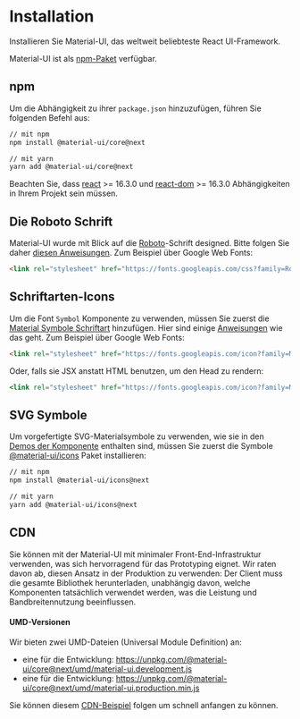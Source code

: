 # Installation

<p class="description">Installieren Sie Material-UI, das weltweit beliebteste React UI-Framework.</p>

Material-UI ist als [npm-Paket](https://www.npmjs.com/package/@material-ui/core) verfügbar.

## npm

Um die Abhängigkeit zu ihrer `package.json` hinzuzufügen, führen Sie folgenden Befehl aus:

```sh
// mit npm
npm install @material-ui/core@next

// mit yarn
yarn add @material-ui/core@next
```

Beachten Sie, dass [react](https://www.npmjs.com/package/react) >= 16.3.0 und [react-dom](https://www.npmjs.com/package/react-dom) >= 16.3.0 Abhängigkeiten in Ihrem Projekt sein müssen.

## Die Roboto Schrift

Material-UI wurde mit Blick auf die [Roboto](https://fonts.google.com/specimen/Roboto)-Schrift designed. Bitte folgen Sie daher [diesen Anweisungen](/style/typography/#general). Zum Beispiel über Google Web Fonts:

```html
<link rel="stylesheet" href="https://fonts.googleapis.com/css?family=Roboto:300,400,500" />
```

## Schriftarten-Icons

Um die Font `Symbol` Komponente zu verwenden, müssen Sie zuerst die [Material Symbole Schriftart](https://material.io/tools/icons/) hinzufügen. Hier sind einige [Anweisungen](/style/icons/#font-icons) wie das geht. Zum Beispiel über Google Web Fonts:

```html
<link rel="stylesheet" href="https://fonts.googleapis.com/icon?family=Material+Icons" />
```

Oder, falls sie JSX anstatt HTML benutzen, um den Head zu rendern:

```jsx
<link rel="stylesheet" href="https://fonts.googleapis.com/icon?family=Material+Icons" />
```

## SVG Symbole

Um vorgefertigte SVG-Materialsymbole zu verwenden, wie sie in den [Demos der Komponente](/demos/app-bar/) enthalten sind, müssen Sie zuerst die Symbole [@material-ui/icons](https://www.npmjs.com/package/@material-ui/icons) Paket installieren:

```sh
// mit npm
npm install @material-ui/icons@next

// mit yarn
yarn add @material-ui/icons@next
```

## CDN

Sie können mit der Material-UI mit minimaler Front-End-Infrastruktur verwenden, was sich hervorragend für das Prototyping eignet. Wir raten davon ab, diesen Ansatz in der Produktion zu verwenden: Der Client muss die gesamte Bibliothek herunterladen, unabhängig davon, welche Komponenten tatsächlich verwendet werden, was die Leistung und Bandbreitennutzung beeinflussen.

#### UMD-Versionen

Wir bieten zwei UMD-Dateien (Universal Module Definition) an:

- eine für die Entwicklung: https://unpkg.com/@material-ui/core@next/umd/material-ui.development.js
- eine für die Entwicklung: https://unpkg.com/@material-ui/core@next/umd/material-ui.production.min.js

Sie können diesem [CDN-Beispiel](https://github.com/mui-org/material-ui/tree/next/examples/cdn-next) folgen um schnell anfangen zu können.